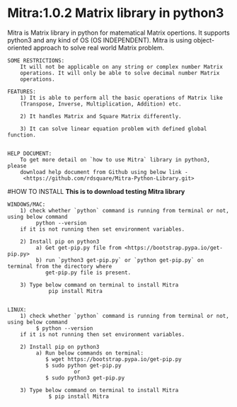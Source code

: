 #                                                 Mitra:1.0.2 Matrix library in python3

Mitra is Matrix library in python for matematical Matrix opertions. It
	supports python3 and any kind of OS (OS INDEPENDENT). Mitra is using object-
	oriented approach to solve real world Matrix problem.
	
	
	SOME RESTRICTIONS:
		It will not be applicable on any string or complex number Matrix 
		operations. It will only be able to solve decimal number Matrix 
		operations.

	FEATURES:
		1) It is able to perform all the basic operations of Matrix like
		(Transpose, Inverse, Multiplication, Addition) etc.

		2) It handles Matrix and Square Matrix differently.

		3) It can solve linear equation problem with defined global function.


	HELP DOCUMENT:
		To get more detail on `how to use Mitra` library in python3, please
		download help document from Github using below link - 
		 <https://github.com/rdsquare/Mitra-Python-Library.git>


#HOW TO INSTALL
      **This is to download testing Mitra library**
	
	WINDOWS/MAC:
		1) check whether `python` command is running from terminal or not, using below command
			 python --version
		if it is not running then set environment variables.

		2) Install pip on python3
			 a) Get get-pip.py file from <https://bootstrap.pypa.io/get-pip.py>
			 b) run `python3 get-pip.py` or `python get-pip.py` on terminal from the directory where
			    get-pip.py file is present.

		3) Type below command on terminal to install Mitra
		         pip install Mitra


	LINUX:
		1) check whether `python` command is running from terminal or not, using below command
			 $ python --version
		if it is not running then set environment variables.

		2) Install pip on python3
			 a) Run below commands on terminal:
				$ wget https://bootstrap.pypa.io/get-pip.py
				$ sudo python get-pip.py
				         or
				$ sudo python3 get-pip.py

		3) Type below command on terminal to install Mitra
		         $ pip install Mitra
